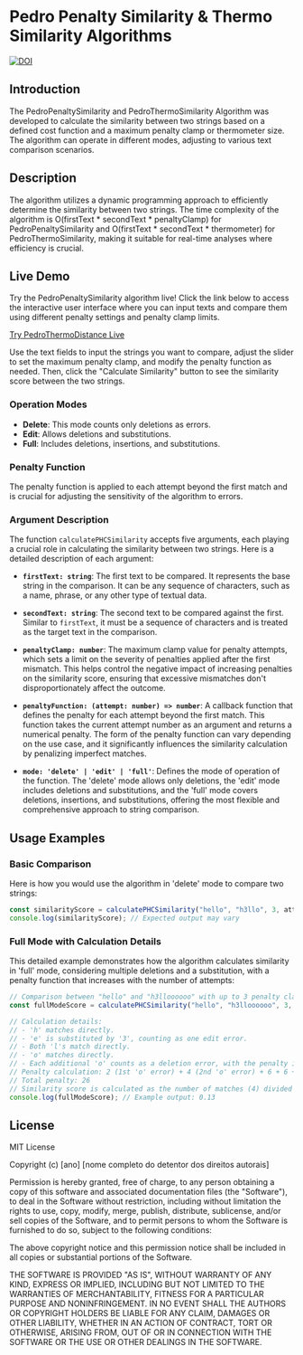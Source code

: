 # Pedro Penalty Similarity & Thermo Similarity Algorithms

[![DOI](https://zenodo.org/badge/792886788.svg)](https://zenodo.org/doi/10.5281/zenodo.11078496)

## Introduction
The PedroPenaltySimilarity and PedroThermoSimilarity Algorithm was developed to calculate the similarity between two strings based on a defined cost function and a maximum penalty clamp or thermometer size. The algorithm can operate in different modes, adjusting to various text comparison scenarios.

## Description
The algorithm utilizes a dynamic programming approach to efficiently determine the similarity between two strings. The time complexity of the algorithm is O(firstText * secondText * penaltyClamp) for PedroPenaltySimilarity and O(firstText * secondText * thermometer) for PedroThermoSimilarity, making it suitable for real-time analyses where efficiency is crucial.

## Live Demo

Try the PedroPenaltySimilarity algorithm live! Click the link below to access the interactive user interface where you can input texts and compare them using different penalty settings and penalty clamp limits.

[Try PedroThermoDistance Live](https://pedrohcdo.github.io/PedroThermoDistance/)

Use the text fields to input the strings you want to compare, adjust the slider to set the maximum penalty clamp, and modify the penalty function as needed. Then, click the "Calculate Similarity" button to see the similarity score between the two strings.

### Operation Modes
- **Delete**: This mode counts only deletions as errors.
- **Edit**: Allows deletions and substitutions.
- **Full**: Includes deletions, insertions, and substitutions.

### Penalty Function
The penalty function is applied to each attempt beyond the first match and is crucial for adjusting the sensitivity of the algorithm to errors.

### Argument Description
The function `calculatePHCSimilarity` accepts five arguments, each playing a crucial role in calculating the similarity between two strings. Here is a detailed description of each argument:

- **`firstText: string`**: The first text to be compared. It represents the base string in the comparison. It can be any sequence of characters, such as a name, phrase, or any other type of textual data.

- **`secondText: string`**: The second text to be compared against the first. Similar to `firstText`, it must be a sequence of characters and is treated as the target text in the comparison.

- **`penaltyClamp: number`**: The maximum clamp value for penalty attempts, which sets a limit on the severity of penalties applied after the first mismatch. This helps control the negative impact of increasing penalties on the similarity score, ensuring that excessive mismatches don't disproportionately affect the outcome.

- **`penaltyFunction: (attempt: number) => number`**: A callback function that defines the penalty for each attempt beyond the first match. This function takes the current attempt number as an argument and returns a numerical penalty. The form of the penalty function can vary depending on the use case, and it significantly influences the similarity calculation by penalizing imperfect matches.

- **`mode: 'delete' | 'edit' | 'full'`**: Defines the mode of operation of the function. The 'delete' mode allows only deletions, the 'edit' mode includes deletions and substitutions, and the 'full' mode covers deletions, insertions, and substitutions, offering the most flexible and comprehensive approach to string comparison.

## Usage Examples

### Basic Comparison
Here is how you would use the algorithm in 'delete' mode to compare two strings:

```typescript
const similarityScore = calculatePHCSimilarity("hello", "h3llo", 3, attempt => attempt * 2, 'delete');
console.log(similarityScore); // Expected output may vary
```

### Full Mode with Calculation Details
This detailed example demonstrates how the algorithm calculates similarity in 'full' mode, considering multiple deletions and a substitution, with a penalty function that increases with the number of attempts:

```typescript
// Comparison between "hello" and "h3lloooooo" with up to 3 penalty clamps and double penalty per attempt:
const fullModeScore = calculatePHCSimilarity("hello", "h3lloooooo", 3, attempt => attempt * 2, 'full');

// Calculation details:
// - 'h' matches directly.
// - 'e' is substituted by '3', counting as one edit error.
// - Both 'l's match directly.
// - 'o' matches directly.
// - Each additional 'o' counts as a deletion error, with the penalty increasing until the max penalty clamp is reached and then stays constant.
// Penalty calculation: 2 (1st 'o' error) + 4 (2nd 'o' error) + 6 + 6 + 6 (subsequent 'o' errors with max penalty)
// Total penalty: 26
// Similarity score is calculated as the number of matches (4) divided by the sum of matches and penalties (4 + 26):
console.log(fullModeScore); // Example output: 0.13
```

## License

MIT License

Copyright (c) [ano] [nome completo do detentor dos direitos autorais]

Permission is hereby granted, free of charge, to any person obtaining a copy
of this software and associated documentation files (the "Software"), to deal
in the Software without restriction, including without limitation the rights
to use, copy, modify, merge, publish, distribute, sublicense, and/or sell
copies of the Software, and to permit persons to whom the Software is
furnished to do so, subject to the following conditions:

The above copyright notice and this permission notice shall be included in all
copies or substantial portions of the Software.

THE SOFTWARE IS PROVIDED "AS IS", WITHOUT WARRANTY OF ANY KIND, EXPRESS OR
IMPLIED, INCLUDING BUT NOT LIMITED TO THE WARRANTIES OF MERCHANTABILITY,
FITNESS FOR A PARTICULAR PURPOSE AND NONINFRINGEMENT. IN NO EVENT SHALL THE
AUTHORS OR COPYRIGHT HOLDERS BE LIABLE FOR ANY CLAIM, DAMAGES OR OTHER
LIABILITY, WHETHER IN AN ACTION OF CONTRACT, TORT OR OTHERWISE, ARISING FROM,
OUT OF OR IN CONNECTION WITH THE SOFTWARE OR THE USE OR OTHER DEALINGS IN THE
SOFTWARE.
